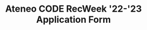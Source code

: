 ---
title: Ateneo CODE RecWeek '22-'23 Application Form
redirect_to: https://docs.google.com/document/d/1PNr0iGHTFG5BiL-CAPOiUZdqIw5q71wPCPctB1c3vC0/edit?usp=sharing
redirect_from: 
  - /RWApplicationForm
  - /rwapplicationform
---